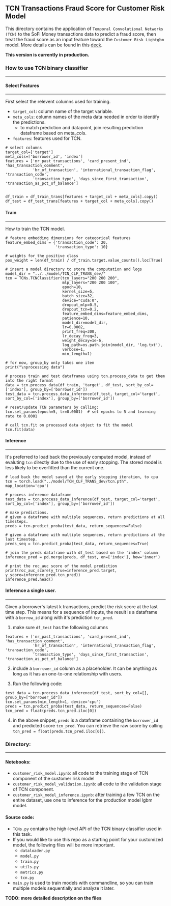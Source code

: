 ## TCN Transactions Fraud Score for Customer Risk Model

This directory contains the application of `Temporal Convolutional Networks (TCN)` to the SoFi Money transactions data to predict a fraud score, then treat the fraud score as an input feature toward the `Customer Risk Lightgbm` model. More details can be found in this [deck](https://docs.google.com/presentation/d/1d4A6d24Ql_DuDkVLzzKrHY3pL756UD4vuapq95xDn08/edit#slide=id.g5c76594aa8_0_304).

**This version is currently in production.**

### How to use TCN binary classifier
--- 
#### Select Features
---

First select the relevent columns used for training. 
* `target_col`: column name of the target variable.
* `meta_cols`: column names of the meta data needed in order to identify the predictions.
    * to match prediction and datapoint, join resulting prediction dataframe based on meta_cols.
* `features`: features used for TCN.

```
# select columns
target_col=['target']
meta_cols=['borrower_id', 'index']
features = ['nr_past_transactions', 'card_present_ind', 'has_transaction_comment', 
            'hr_of_transaction', 'international_transaction_flag', 'transaction_code',
            'transaction_type', 'days_since_first_transaction', 'transaction_as_pct_of_balance']


df_train = df_train_trans[features + target_col + meta_cols].copy()
df_test = df_test_trans[features + target_col + meta_cols].copy()
```

#### Train
---

How to train the TCN model.

```
# feature embedding dimensions for categorical features
feature_embed_dims = {'transaction_code': 20,
                      'transaction_type': 10} 

# weights for the positive class
pos_weight = len(df_train) / df_train.target.value_counts().loc[True]

# insert a model directory to store the computation and logs
model_dir = "../../model/TCN_CLF_TRANS_dev/"
tcn = TCNs.TCNClassifier(tcn_layers="200 200 200", 
                         mlp_layers="200 200 100", 
                         epoch=10, 
                         kernel_size=5,
                         batch_size=32, 
                         device="cuda:0", 
                         dropout_mlp=0.5, 
                         dropout_tcn=0.2, 
                         feature_embed_dims=feature_embed_dims, 
                         patience=10, 
                         model_dir=model_dir,
                         lr=0.0002, 
                         print_freq=300,
                         lr_decay_freq=3, 
                         weight_decay=1e-6,
                         log_path=os.path.join(model_dir, 'log.txt'), 
                         verbose=1,
                         min_length=1)

# for now, group_by only takes one item
print("\nprocessing data")

# process train and test dataframes using tcn.process_data to get them into the right format
data = tcn.process_data(df_train, 'target', df_test, sort_by_col=['index'], group_by=['borrower_id'])
test_data = tcn.process_data_inference(df_test, target_col='target', sort_by_col=['index'], group_by=['borrower_id'])

# reset/update TCN parameters by calling:
tcn.set_params(epoch=5, lr=0.0001)  # set epochs to 5 and learning rate to 0.0001

# call tcn.fit on processed data object to fit the model
tcn.fit(data)

```

#### Inference
---

It's preferred to load back the previously computed model, instead of evaluting `tcn` directly due to the use of early stopping. The stored model is less likely to be overfitted than the current one. 

```
# load back the model saved at the early stopping iteration, to cpu
tcn = torch.load("../model/TCN_CLF_TRANS_dev/tcn.pth", map_location='cpu')

# process inference dataframe
test_data = tcn.process_data_inference(df_test, target_col='target', sort_by_col=['index'], group_by=['borrower_id'])

# make predictions. 
# given a dataframe with multiple sequences, return predictions at all timesteps. 
preds = tcn.predict_proba(test_data, return_sequences=False)    

# given a dataframe with multiple sequences, return predictions at the last timestep.
preds_seq = tcn.predict_proba(test_data, return_sequences=True)

# join the preds dataframe with df_test based on the 'index' column
inference_pred = pd.merge(preds, df_test, on=['index'], how='inner')

# print the roc_auc score of the model prediction
print(roc_auc_score(y_true=inference_pred.target, y_score=inference_pred.tcn_pred))
inference_pred.head()
```


#### Inference a single user.
---

Given a borrower's latest k transactions, predict the risk score at the last time step. This means for a sequence of inputs, the result is a dataframe with a `borrow_id` along with it's prediction `tcn_pred`.

1. make sure `df_test` has the following columns
```
features = ['nr_past_transactions', 'card_present_ind', 'has_transaction_comment', 
            'hr_of_transaction', 'international_transaction_flag', 'transaction_code',
            'transaction_type', 'days_since_first_transaction', 'transaction_as_pct_of_balance']
```
2. include a `borrower_id` column as a placeholder. It can be anything as long as it has an one-to-one relationship with users.

3. Run the following code:
```
test_data = tcn.process_data_inference(df_test, sort_by_col=[], group_by=["borrower_id"])
tcn.set_params(min_length=1, device='cpu')
preds = tcn.predict_proba(test_data, return_sequences=False)  
tcn_pred = float(preds.tcn_pred.iloc[0])
```

4. in the above snippet, `preds` is a dataframe containing the `borrower_id` and predicted score `tcn_pred`. You can retrieve the raw score by calling `tcn_pred = float(preds.tcn_pred.iloc[0])`.


### Directory:
---
#### Notebooks:
* `customer_risk_model.ipynb`: all code to the training stage of TCN component of the customer risk model
* `customer_risk_model_validation.ipynb`: all code to the validation stage of TCN component.
* `customer_risk_model_inference.ipynb`: after training a few TCN on the entire dataset, use one to inference for the production model lgbm model.

#### Source code:
* `TCNs.py` contains the high-level API of the TCN binary classifier used in this task.
* If you would like to use this repo as a starting point for your customized model, the following files will be more important. 
    * `dataloader.py`
    * `model.py`
    * `train.py`
    * `utils.py`
    * `metrics.py`
    * `tcn.py`
* `main.py` is used to train models with commandline, so you can train multiple models sequentially and analyze it later.
    
**TODO: more detailed description on the files**